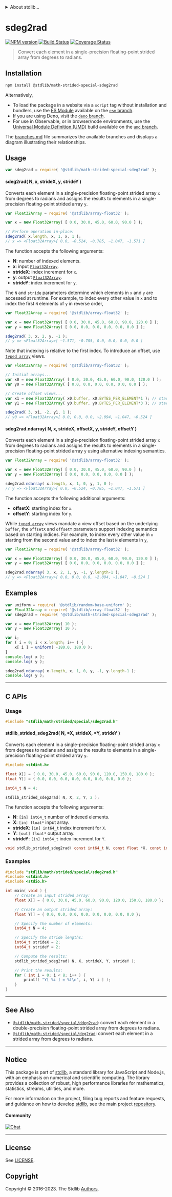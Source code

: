 <!--

@license Apache-2.0

Copyright (c) 2020 The Stdlib Authors.

Licensed under the Apache License, Version 2.0 (the "License");
you may not use this file except in compliance with the License.
You may obtain a copy of the License at

   http://www.apache.org/licenses/LICENSE-2.0

Unless required by applicable law or agreed to in writing, software
distributed under the License is distributed on an "AS IS" BASIS,
WITHOUT WARRANTIES OR CONDITIONS OF ANY KIND, either express or implied.
See the License for the specific language governing permissions and
limitations under the License.

-->


<details>
  <summary>
    About stdlib...
  </summary>
  <p>We believe in a future in which the web is a preferred environment for numerical computation. To help realize this future, we've built stdlib. stdlib is a standard library, with an emphasis on numerical and scientific computation, written in JavaScript (and C) for execution in browsers and in Node.js.</p>
  <p>The library is fully decomposable, being architected in such a way that you can swap out and mix and match APIs and functionality to cater to your exact preferences and use cases.</p>
  <p>When you use stdlib, you can be absolutely certain that you are using the most thorough, rigorous, well-written, studied, documented, tested, measured, and high-quality code out there.</p>
  <p>To join us in bringing numerical computing to the web, get started by checking us out on <a href="https://github.com/stdlib-js/stdlib">GitHub</a>, and please consider <a href="https://opencollective.com/stdlib">financially supporting stdlib</a>. We greatly appreciate your continued support!</p>
</details>

# sdeg2rad

[![NPM version][npm-image]][npm-url] [![Build Status][test-image]][test-url] [![Coverage Status][coverage-image]][coverage-url] <!-- [![dependencies][dependencies-image]][dependencies-url] -->

> Convert each element in a single-precision floating-point strided array from degrees to radians.

<section class="intro">

</section>

<!-- /.intro -->

<section class="installation">

## Installation

```bash
npm install @stdlib/math-strided-special-sdeg2rad
```

Alternatively,

-   To load the package in a website via a `script` tag without installation and bundlers, use the [ES Module][es-module] available on the [`esm` branch][esm-url].
-   If you are using Deno, visit the [`deno` branch][deno-url].
-   For use in Observable, or in browser/node environments, use the [Universal Module Definition (UMD)][umd] build available on the [`umd` branch][umd-url].

The [branches.md][branches-url] file summarizes the available branches and displays a diagram illustrating their relationships.

</section>

<section class="usage">

## Usage

```javascript
var sdeg2rad = require( '@stdlib/math-strided-special-sdeg2rad' );
```

#### sdeg2rad( N, x, strideX, y, strideY )

Converts each element in a single-precision floating-point strided array `x` from degrees to radians and assigns the results to elements in a single-precision floating-point strided array `y`.

```javascript
var Float32Array = require( '@stdlib/array-float32' );

var x = new Float32Array( [ 0.0, 30.0, 45.0, 60.0, 90.0 ] );

// Perform operation in-place:
sdeg2rad( x.length, x, 1, x, 1 );
// x => <Float32Array>[ 0.0, ~0.524, ~0.785, ~1.047, ~1.571 ]
```

The function accepts the following arguments:

-   **N**: number of indexed elements.
-   **x**: input [`Float32Array`][@stdlib/array/float32].
-   **strideX**: index increment for `x`.
-   **y**: output [`Float32Array`][@stdlib/array/float32].
-   **strideY**: index increment for `y`.

The `N` and `stride` parameters determine which elements in `x` and `y` are accessed at runtime. For example, to index every other value in `x` and to index the first `N` elements of `y` in reverse order,

```javascript
var Float32Array = require( '@stdlib/array-float32' );

var x = new Float32Array( [ 0.0, 30.0, 45.0, 60.0, 90.0, 120.0 ] );
var y = new Float32Array( [ 0.0, 0.0, 0.0, 0.0, 0.0, 0.0 ] );

sdeg2rad( 3, x, 2, y, -1 );
// y => <Float32Array>[ ~1.571, ~0.785, 0.0, 0.0, 0.0, 0.0 ]
```

Note that indexing is relative to the first index. To introduce an offset, use [`typed array`][@stdlib/array/float32] views.

```javascript
var Float32Array = require( '@stdlib/array-float32' );

// Initial arrays...
var x0 = new Float32Array( [ 0.0, 30.0, 45.0, 60.0, 90.0, 120.0 ] );
var y0 = new Float32Array( [ 0.0, 0.0, 0.0, 0.0, 0.0, 0.0 ] );

// Create offset views...
var x1 = new Float32Array( x0.buffer, x0.BYTES_PER_ELEMENT*1 ); // start at 2nd element
var y1 = new Float32Array( y0.buffer, y0.BYTES_PER_ELEMENT*3 ); // start at 4th element

sdeg2rad( 3, x1, -2, y1, 1 );
// y0 => <Float32Array>[ 0.0, 0.0, 0.0, ~2.094, ~1.047, ~0.524 ]
```

#### sdeg2rad.ndarray( N, x, strideX, offsetX, y, strideY, offsetY )

Converts each element in a single-precision floating-point strided array `x` from degrees to radians and assigns the results to elements in a single-precision floating-point strided array `y` using alternative indexing semantics.

```javascript
var Float32Array = require( '@stdlib/array-float32' );

var x = new Float32Array( [ 0.0, 30.0, 45.0, 60.0, 90.0 ] );
var y = new Float32Array( [ 0.0, 0.0, 0.0, 0.0, 0.0 ] );

sdeg2rad.ndarray( x.length, x, 1, 0, y, 1, 0 );
// y => <Float32Array>[ 0.0, ~0.524, ~0.785, ~1.047, ~1.571 ]
```

The function accepts the following additional arguments:

-   **offsetX**: starting index for `x`.
-   **offsetY**: starting index for `y`.

While [`typed array`][@stdlib/array/float32] views mandate a view offset based on the underlying `buffer`, the `offsetX` and `offsetY` parameters support indexing semantics based on starting indices. For example, to index every other value in `x` starting from the second value and to index the last `N` elements in `y`,

```javascript
var Float32Array = require( '@stdlib/array-float32' );

var x = new Float32Array( [ 0.0, 30.0, 45.0, 60.0, 90.0, 120.0 ] );
var y = new Float32Array( [ 0.0, 0.0, 0.0, 0.0, 0.0, 0.0 ] );

sdeg2rad.ndarray( 3, x, 2, 1, y, -1, y.length-1 );
// y => <Float32Array>[ 0.0, 0.0, 0.0, ~2.094, ~1.047, ~0.524 ]
```

</section>

<!-- /.usage -->

<section class="notes">

</section>

<!-- /.notes -->

<section class="examples">

## Examples

<!-- eslint no-undef: "error" -->

```javascript
var uniform = require( '@stdlib/random-base-uniform' );
var Float32Array = require( '@stdlib/array-float32' );
var sdeg2rad = require( '@stdlib/math-strided-special-sdeg2rad' );

var x = new Float32Array( 10 );
var y = new Float32Array( 10 );

var i;
for ( i = 0; i < x.length; i++ ) {
    x[ i ] = uniform( -180.0, 180.0 );
}
console.log( x );
console.log( y );

sdeg2rad.ndarray( x.length, x, 1, 0, y, -1, y.length-1 );
console.log( y );
```

</section>

<!-- /.examples -->

<!-- C interface documentation. -->

* * *

<section class="c">

## C APIs

<!-- Section to include introductory text. Make sure to keep an empty line after the intro `section` element and another before the `/section` close. -->

<section class="intro">

</section>

<!-- /.intro -->

<!-- C usage documentation. -->

<section class="usage">

### Usage

```c
#include "stdlib/math/strided/special/sdeg2rad.h"
```

#### stdlib_strided_sdeg2rad( N, \*X, strideX, \*Y, strideY )

Converts each element in a single-precision floating-point strided array `x` from degrees to radians and assigns the results to elements in a single-precision floating-point strided array `y`.

```c
#include <stdint.h>

float X[] = { 0.0, 30.0, 45.0, 60.0, 90.0, 120.0, 150.0, 180.0 };
float Y[] = { 0.0, 0.0, 0.0, 0.0, 0.0, 0.0, 0.0, 0.0 };

int64_t N = 4;

stdlib_strided_sdeg2rad( N, X, 2, Y, 2 );
```

The function accepts the following arguments:

-   **N**: `[in] int64_t` number of indexed elements.
-   **X**: `[in] float*` input array.
-   **strideX**: `[in] int64_t` index increment for `X`.
-   **Y**: `[out] float*` output array.
-   **strideY**: `[in] int64_t` index increment for `Y`.

```c
void stdlib_strided_sdeg2rad( const int64_t N, const float *X, const int64_t strideX, float *Y, const int64_t strideY );
```

</section>

<!-- /.usage -->

<!-- C API usage notes. Make sure to keep an empty line after the `section` element and another before the `/section` close. -->

<section class="notes">

</section>

<!-- /.notes -->

<!-- C API usage examples. -->

<section class="examples">

### Examples

```c
#include "stdlib/math/strided/special/sdeg2rad.h"
#include <stdint.h>
#include <stdio.h>

int main( void ) {
    // Create an input strided array:
    float X[] = { 0.0, 30.0, 45.0, 60.0, 90.0, 120.0, 150.0, 180.0 };

    // Create an output strided array:
    float Y[] = { 0.0, 0.0, 0.0, 0.0, 0.0, 0.0, 0.0, 0.0 };

    // Specify the number of elements:
    int64_t N = 4;

    // Specify the stride lengths:
    int64_t strideX = 2;
    int64_t strideY = 2;

    // Compute the results:
    stdlib_strided_sdeg2rad( N, X, strideX, Y, strideY );

    // Print the results:
    for ( int i = 0; i < 8; i++ ) {
        printf( "Y[ %i ] = %f\n", i, Y[ i ] );
    }
}
```

</section>

<!-- /.examples -->

</section>

<!-- /.c -->

<!-- Section for related `stdlib` packages. Do not manually edit this section, as it is automatically populated. -->

<section class="related">

* * *

## See Also

-   <span class="package-name">[`@stdlib/math-strided/special/ddeg2rad`][@stdlib/math/strided/special/ddeg2rad]</span><span class="delimiter">: </span><span class="description">convert each element in a double-precision floating-point strided array from degrees to radians.</span>
-   <span class="package-name">[`@stdlib/math-strided/special/deg2rad`][@stdlib/math/strided/special/deg2rad]</span><span class="delimiter">: </span><span class="description">convert each element in a strided array from degrees to radians.</span>

</section>

<!-- /.related -->

<!-- Section for all links. Make sure to keep an empty line after the `section` element and another before the `/section` close. -->


<section class="main-repo" >

* * *

## Notice

This package is part of [stdlib][stdlib], a standard library for JavaScript and Node.js, with an emphasis on numerical and scientific computing. The library provides a collection of robust, high performance libraries for mathematics, statistics, streams, utilities, and more.

For more information on the project, filing bug reports and feature requests, and guidance on how to develop [stdlib][stdlib], see the main project [repository][stdlib].

#### Community

[![Chat][chat-image]][chat-url]

---

## License

See [LICENSE][stdlib-license].


## Copyright

Copyright &copy; 2016-2023. The Stdlib [Authors][stdlib-authors].

</section>

<!-- /.stdlib -->

<!-- Section for all links. Make sure to keep an empty line after the `section` element and another before the `/section` close. -->

<section class="links">

[npm-image]: http://img.shields.io/npm/v/@stdlib/math-strided-special-sdeg2rad.svg
[npm-url]: https://npmjs.org/package/@stdlib/math-strided-special-sdeg2rad

[test-image]: https://github.com/stdlib-js/math-strided-special-sdeg2rad/actions/workflows/test.yml/badge.svg?branch=v0.1.0
[test-url]: https://github.com/stdlib-js/math-strided-special-sdeg2rad/actions/workflows/test.yml?query=branch:v0.1.0

[coverage-image]: https://img.shields.io/codecov/c/github/stdlib-js/math-strided-special-sdeg2rad/main.svg
[coverage-url]: https://codecov.io/github/stdlib-js/math-strided-special-sdeg2rad?branch=main

<!--

[dependencies-image]: https://img.shields.io/david/stdlib-js/math-strided-special-sdeg2rad.svg
[dependencies-url]: https://david-dm.org/stdlib-js/math-strided-special-sdeg2rad/main

-->

[chat-image]: https://img.shields.io/gitter/room/stdlib-js/stdlib.svg
[chat-url]: https://app.gitter.im/#/room/#stdlib-js_stdlib:gitter.im

[stdlib]: https://github.com/stdlib-js/stdlib

[stdlib-authors]: https://github.com/stdlib-js/stdlib/graphs/contributors

[umd]: https://github.com/umdjs/umd
[es-module]: https://developer.mozilla.org/en-US/docs/Web/JavaScript/Guide/Modules

[deno-url]: https://github.com/stdlib-js/math-strided-special-sdeg2rad/tree/deno
[umd-url]: https://github.com/stdlib-js/math-strided-special-sdeg2rad/tree/umd
[esm-url]: https://github.com/stdlib-js/math-strided-special-sdeg2rad/tree/esm
[branches-url]: https://github.com/stdlib-js/math-strided-special-sdeg2rad/blob/main/branches.md

[stdlib-license]: https://raw.githubusercontent.com/stdlib-js/math-strided-special-sdeg2rad/main/LICENSE

[@stdlib/array/float32]: https://github.com/stdlib-js/array-float32

<!-- <related-links> -->

[@stdlib/math/strided/special/ddeg2rad]: https://github.com/stdlib-js/math-strided-special-ddeg2rad

[@stdlib/math/strided/special/deg2rad]: https://github.com/stdlib-js/math-strided-special-deg2rad

<!-- </related-links> -->

</section>

<!-- /.links -->
